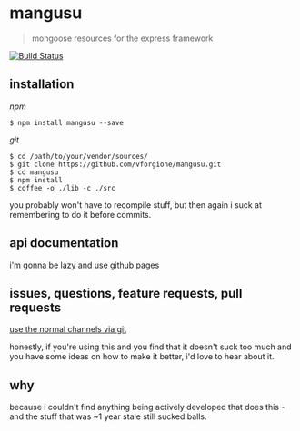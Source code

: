 # mangusu

> mongoose resources for the express framework

[![Build Status](https://travis-ci.org/vforgione/mangusu.svg?branch=master)](https://travis-ci.org/vforgione/mangusu)


## installation

_npm_

```
$ npm install mangusu --save
```

_git_

```
$ cd /path/to/your/vendor/sources/
$ git clone https://github.com/vforgione/mangusu.git
$ cd mangusu
$ npm install
$ coffee -o ./lib -c ./src
```

you probably won't have to recompile stuff, but then again i suck at remembering to do it before commits.


## api documentation

[i'm gonna be lazy and use github pages](http://vforgione.github.io/mangusu)


## issues, questions, feature requests, pull requests

[use the normal channels via git](https://github.com/vforgione/mangusu.git)

honestly, if you're using this and you find that it doesn't suck too much and you have some ideas on how to make it better, i'd love to hear about it.


## why

because i couldn't find anything being actively developed that does this - and the stuff that was ~1 year stale still sucked balls.